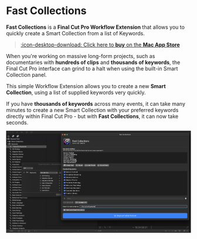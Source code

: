 # Fast Collections

**Fast Collections** is a **Final Cut Pro Workflow Extension** that allows you to quickly create a Smart Collection from a list of Keywords.

> [:icon-desktop-download: Click here to **buy** on the **Mac App Store**](/buy/)

When you're working on massive long-form projects, such as documentaries with **hundreds of clips** and **thousands of keywords**, the Final Cut Pro interface can grind to a halt when using the built-in Smart Collection panel.

This simple Workflow Extension allows you to create a new **Smart Collection**, using a list of supplied keywords very quickly.

If you have **thousands of keywords** across many events, it can take many minutes to create a new Smart Collection with your preferred keywords directly within Final Cut Pro - but with **Fast Collections**, it can now take seconds.

![](/static/frontpage.png)